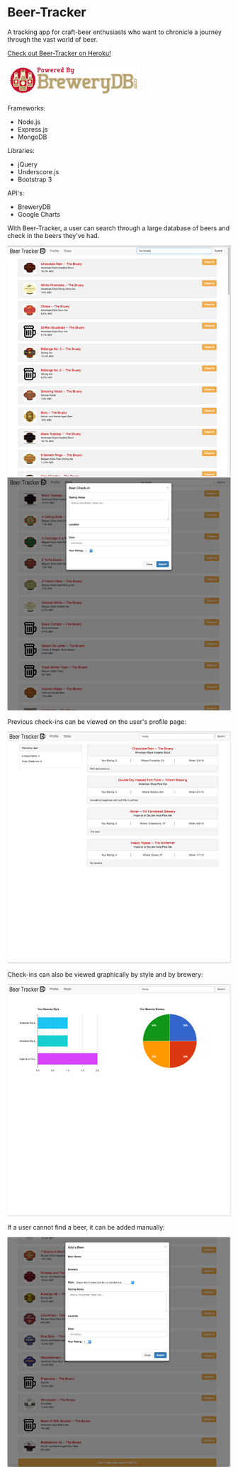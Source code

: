 # Beer-Tracker
A tracking app for craft-beer enthusiasts who want to chronicle a journey through the vast world of beer.

[Check out Beer-Tracker on Heroku!](https://m-rstewart-beer-tracker.herokuapp.com/)

![Alt text](public/images/brewerydb.png)

Frameworks:
* Node.js
* Express.js
* MongoDB

Libraries:
* jQuery
* Underscore.js
* Bootstrap 3

API's:
* BreweryDB
* Google Charts

With Beer-Tracker, a user can search through a large database of beers and check in the beers they've had.

![Alt text](screenshots/search-results.png)
![Alt text](screenshots/check-in.png)

Previous check-ins can be viewed on the user's profile page:

![Alt text](screenshots/user-profile.png)

Check-ins can also be viewed graphically by style and by brewery:

![Alt text](screenshots/stats-page.png)

If a user cannot find a beer, it can be added manually:

![Alt text](screenshots/add-beer.png)
